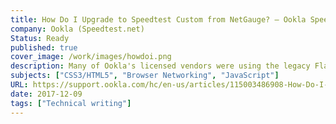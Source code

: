 ```yaml
---
title: How Do I Upgrade to Speedtest Custom from NetGauge? – Ookla Speedtest Custom
company: Ookla (Speedtest.net)
Status: Ready
published: true
cover_image: /work/images/howdoi.png
description: Many of Ookla's licensed vendors were using the legacy Flash technology that was quickly becoming discontinued and blocked by security enhancements to major browsers. Our major effort involved helping ISPs and other networking vendors understand the new technology involved and provided high-level tutorials to help ensure that their plan to update their website would go as smoothly as possible.
subjects: ["CSS3/HTML5", "Browser Networking", "JavaScript"]
URL: https://support.ookla.com/hc/en-us/articles/115003486908-How-Do-I-Upgrade-to-Speedtest-Custom-from-NetGauge-
date: 2017-12-09
tags: ["Technical writing"]
---
```

